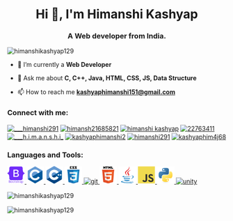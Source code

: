 <h1 align="center">Hi 👋, I'm Himanshi Kashyap</h1>
<h3 align="center">A Web developer from India.</h3>

<p align="left"> <img src="https://komarev.com/ghpvc/?username=himanshikashyap129&label=Profile%20views&color=0e75b6&style=flat" alt="himanshikashyap129" /> </p>

- 🌱 I’m currently a **Web Developer**

- 💬 Ask me about **C, C++, Java, HTML, CSS, JS, Data Structure**

- 📫 How to reach me **kashyaphimanshi151@gmail.com**

<h3 align="left">Connect with me:</h3>
<p align="left">
<a href="https://codepen.io/___himanshi291" target="blank"><img align="center" src="https://raw.githubusercontent.com/rahuldkjain/github-profile-readme-generator/master/src/images/icons/Social/codepen.svg" alt="___himanshi291" height="30" width="40" /></a>
<a href="https://twitter.com/himansh21685821" target="blank"><img align="center" src="https://raw.githubusercontent.com/rahuldkjain/github-profile-readme-generator/master/src/images/icons/Social/twitter.svg" alt="himansh21685821" height="30" width="40" /></a>
<a href="https://www.linkedin.com/in/himanshi-kashyap-6b178624a/" target="blank"><img align="center" src="https://raw.githubusercontent.com/rahuldkjain/github-profile-readme-generator/master/src/images/icons/Social/linked-in-alt.svg" alt="himanshi kashyap" height="30" width="40" /></a>
<a href="https://stackoverflow.com/users/22763411" target="blank"><img align="center" src="https://raw.githubusercontent.com/rahuldkjain/github-profile-readme-generator/master/src/images/icons/Social/stack-overflow.svg" alt="22763411" height="30" width="40" /></a>
<a href="https://instagram.com/___h.i.m.a.n.s.h.i_" target="blank"><img align="center" src="https://raw.githubusercontent.com/rahuldkjain/github-profile-readme-generator/master/src/images/icons/Social/instagram.svg" alt="___h.i.m.a.n.s.h.i_" height="30" width="40" /></a>
<a href="https://www.hackerrank.com/kashyaphimanshi2" target="blank"><img align="center" src="https://raw.githubusercontent.com/rahuldkjain/github-profile-readme-generator/master/src/images/icons/Social/hackerrank.svg" alt="kashyaphimanshi2" height="30" width="40" /></a>
<a href="https://www.leetcode.com/himanshi291" target="blank"><img align="center" src="https://raw.githubusercontent.com/rahuldkjain/github-profile-readme-generator/master/src/images/icons/Social/leet-code.svg" alt="himanshi291" height="30" width="40" /></a>
<a href="https://auth.geeksforgeeks.org/user/kashyaphim4j68" target="blank"><img align="center" src="https://raw.githubusercontent.com/rahuldkjain/github-profile-readme-generator/master/src/images/icons/Social/geeks-for-geeks.svg" alt="kashyaphim4j68" height="30" width="40" /></a>
</p>

<h3 align="left">Languages and Tools:</h3>
<p align="left"> <a href="https://getbootstrap.com" target="_blank" rel="noreferrer"> <img src="https://raw.githubusercontent.com/devicons/devicon/master/icons/bootstrap/bootstrap-plain-wordmark.svg" alt="bootstrap" width="40" height="40"/> </a> <a href="https://www.cprogramming.com/" target="_blank" rel="noreferrer"> <img src="https://raw.githubusercontent.com/devicons/devicon/master/icons/c/c-original.svg" alt="c" width="40" height="40"/> </a> <a href="https://www.w3schools.com/cpp/" target="_blank" rel="noreferrer"> <img src="https://raw.githubusercontent.com/devicons/devicon/master/icons/cplusplus/cplusplus-original.svg" alt="cplusplus" width="40" height="40"/> </a> <a href="https://www.w3schools.com/css/" target="_blank" rel="noreferrer"> <img src="https://raw.githubusercontent.com/devicons/devicon/master/icons/css3/css3-original-wordmark.svg" alt="css3" width="40" height="40"/> </a> <a href="https://git-scm.com/" target="_blank" rel="noreferrer"> <img src="https://www.vectorlogo.zone/logos/git-scm/git-scm-icon.svg" alt="git" width="40" height="40"/> </a> <a href="https://www.w3.org/html/" target="_blank" rel="noreferrer"> <img src="https://raw.githubusercontent.com/devicons/devicon/master/icons/html5/html5-original-wordmark.svg" alt="html5" width="40" height="40"/> </a> <a href="https://www.java.com" target="_blank" rel="noreferrer"> <img src="https://raw.githubusercontent.com/devicons/devicon/master/icons/java/java-original.svg" alt="java" width="40" height="40"/> </a> <a href="https://developer.mozilla.org/en-US/docs/Web/JavaScript" target="_blank" rel="noreferrer"> <img src="https://raw.githubusercontent.com/devicons/devicon/master/icons/javascript/javascript-original.svg" alt="javascript" width="40" height="40"/> </a> <a href="https://www.python.org" target="_blank" rel="noreferrer"> <img src="https://raw.githubusercontent.com/devicons/devicon/master/icons/python/python-original.svg" alt="python" width="40" height="40"/> </a> <a href="https://unity.com/" target="_blank" rel="noreferrer"> <img src="https://www.vectorlogo.zone/logos/unity3d/unity3d-icon.svg" alt="unity" width="40" height="40"/> </a> </p>

<p><img align="center" src="https://github-readme-stats.vercel.app/api/top-langs?username=himanshikashyap129&show_icons=true&locale=en&layout=compact" alt="himanshikashyap129" /></p>

<p><img align="center" src="https://github-readme-streak-stats.herokuapp.com/?user=himanshikashyap129&" alt="himanshikashyap129" /></p>
